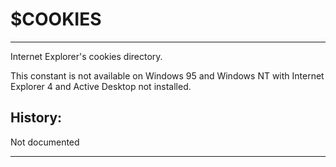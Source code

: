 # $COOKIES

---

Internet Explorer's cookies directory.

This constant is not available on Windows 95 and Windows NT with Internet Explorer 4 and Active Desktop not installed.

## History:

Not documented

---